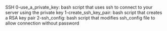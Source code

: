 SSH 0-use_a_private_key: bash script that uses ssh to connect to your server using the private key 1-create_ssh_key_pair: bash script that creates a RSA key pair 2-ssh_config: bash script that modifies ssh_config file to allow connection without password
